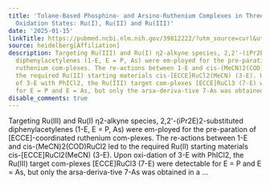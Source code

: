 ```yaml
---
title: 'Tolane-Based Phosphino- and Arsino-Ruthenium Complexes in Three Different
  Oxidation States: Ru(I), Ru(II) and Ru(III)'
date: '2025-01-15'
linkTitle: https://pubmed.ncbi.nlm.nih.gov/39812222/?utm_source=curl&utm_medium=rss&utm_campaign=pubmed-2&utm_content=1FakS-2QOkCT8HsMOQP1bCRQ4YzyumYOmxmF0moLsQ3dFB1E9V&fc=20220326224207&ff=20250115170827&v=2.18.0.post9+e462414
source: heidelberg[Affiliation]
description: Targeting Ru(III) and Ru(I) η2-alkyne species, 2,2'-(iPr2E)2-substituted
  diphenylacetylenes (1-E, E = P, As) were em-ployed for the pre-paration of [ECCE]-coordinated
  ruthenium com-plexes. The re-actions between 1-E and cis-(MeCN)2(COD)RuCl2 led to
  the required Ru(II) starting materials cis-[ECCE]RuCl2(MeCN) (3-E). Upon oxi-dation
  of 3-E with PhICl2, the Ru(III) target com-plexes [ECCE]RuCl3 (7-E) were detectable
  for E = P and E = As, but only the arsa-deriva-tive 7-As was obtained in a ...
disable_comments: true
---
```

Targeting Ru(III) and Ru(I) η2-alkyne species, 2,2'-(iPr2E)2-substituted diphenylacetylenes (1-E, E = P, As) were em-ployed for the pre-paration of [ECCE]-coordinated ruthenium com-plexes. The re-actions between 1-E and cis-(MeCN)2(COD)RuCl2 led to the required Ru(II) starting materials cis-[ECCE]RuCl2(MeCN) (3-E). Upon oxi-dation of 3-E with PhICl2, the Ru(III) target com-plexes [ECCE]RuCl3 (7-E) were detectable for E = P and E = As, but only the arsa-deriva-tive 7-As was obtained in a ...